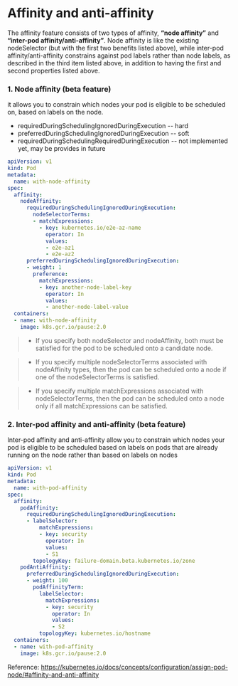 
# Affinity and anti-affinity

The affinity feature consists of two types of affinity, **“node affinity”** and **“inter-pod affinity/anti-affinity”**. Node affinity is like the existing nodeSelector (but with the first two benefits listed above), while inter-pod affinity/anti-affinity constrains against pod labels rather than node labels, as described in the third item listed above, in addition to having the first and second properties listed above.   
   
### 1. Node affinity (beta feature)
  it allows you to constrain which nodes your pod is eligible to be scheduled on, based on labels on the node.   
  - requiredDuringSchedulingIgnoredDuringExecution  -- hard
  - preferredDuringSchedulingIgnoredDuringExecution -- soft
  - requiredDuringSchedulingRequiredDuringExecution  -- not implemented yet, may be provides in future  
  ```yml
  apiVersion: v1
  kind: Pod
  metadata:
    name: with-node-affinity
  spec:
    affinity:
      nodeAffinity:
        requiredDuringSchedulingIgnoredDuringExecution:
          nodeSelectorTerms:
          - matchExpressions:
            - key: kubernetes.io/e2e-az-name
              operator: In
              values:
              - e2e-az1
              - e2e-az2
        preferredDuringSchedulingIgnoredDuringExecution:
        - weight: 1
          preference:
            matchExpressions:
            - key: another-node-label-key
              operator: In
              values:
              - another-node-label-value
    containers:
    - name: with-node-affinity
      image: k8s.gcr.io/pause:2.0
  ```
  > - If you specify both nodeSelector and nodeAffinity, both must be satisfied for the pod to be scheduled onto a candidate node.

  > - If you specify multiple nodeSelectorTerms associated with nodeAffinity types, then the pod can be scheduled onto a node if one of the nodeSelectorTerms is satisfied.

  > - If you specify multiple matchExpressions associated with nodeSelectorTerms, then the pod can be scheduled onto a node only if all matchExpressions can be satisfied.

### 2. Inter-pod affinity and anti-affinity (beta feature)
Inter-pod affinity and anti-affinity allow you to constrain which nodes your pod is eligible to be scheduled based on labels on pods that are already running on the node rather than based on labels on nodes

```yml
apiVersion: v1
kind: Pod
metadata:
  name: with-pod-affinity
spec:
  affinity:
    podAffinity:
      requiredDuringSchedulingIgnoredDuringExecution:
      - labelSelector:
          matchExpressions:
          - key: security
            operator: In
            values:
            - S1
        topologyKey: failure-domain.beta.kubernetes.io/zone
    podAntiAffinity:
      preferredDuringSchedulingIgnoredDuringExecution:
      - weight: 100
        podAffinityTerm:
          labelSelector:
            matchExpressions:
            - key: security
              operator: In
              values:
              - S2
          topologyKey: kubernetes.io/hostname
  containers:
  - name: with-pod-affinity
    image: k8s.gcr.io/pause:2.0
```



Reference: https://kubernetes.io/docs/concepts/configuration/assign-pod-node/#affinity-and-anti-affinity